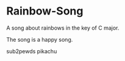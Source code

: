 # Rainbow-Song

A song about rainbows in the key of C major.

The song is a happy song.

sub2pewds
pikachu
